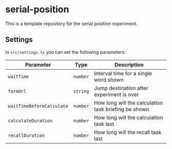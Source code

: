 # serial-position

This is a template repository for the serial position experiment.

## Settings

in `src/settings.ts` you can set the following parameters:

| Parameter                 | Type     | Description                                          |
| ------------------------- | -------- | ---------------------------------------------------- |
| `waitTime`                | `number` | Interval time for a single word shown                |
| `formUrl`                 | `string` | Jump destination after experiment is over            |
| `waitTimeBeforeCalculate` | `number` | How long will the calculation task briefing be shown |
| `calculateDuration`       | `number` | How long will the calculation task last              |
| `recallDuration`          | `number` | How long will the recall task last                   |
